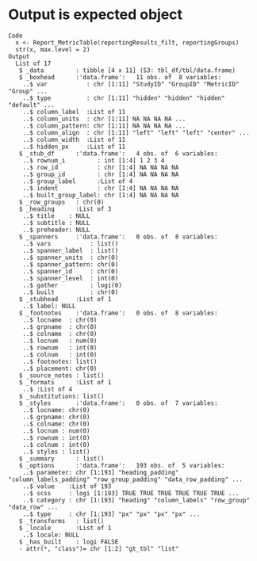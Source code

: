 # Output is expected object

    Code
      x <- Report_MetricTable(reportingResults_filt, reportingGroups)
      str(x, max.level = 2)
    Output
      List of 17
       $ _data         : tibble [4 x 11] (S3: tbl_df/tbl/data.frame)
       $ _boxhead      :'data.frame':	11 obs. of  8 variables:
        ..$ var           : chr [1:11] "StudyID" "GroupID" "MetricID" "Group" ...
        ..$ type          : chr [1:11] "hidden" "hidden" "hidden" "default" ...
        ..$ column_label  :List of 11
        ..$ column_units  : chr [1:11] NA NA NA NA ...
        ..$ column_pattern: chr [1:11] NA NA NA NA ...
        ..$ column_align  : chr [1:11] "left" "left" "left" "center" ...
        ..$ column_width  :List of 11
        ..$ hidden_px     :List of 11
       $ _stub_df      :'data.frame':	4 obs. of  6 variables:
        ..$ rownum_i         : int [1:4] 1 2 3 4
        ..$ row_id           : chr [1:4] NA NA NA NA
        ..$ group_id         : chr [1:4] NA NA NA NA
        ..$ group_label      :List of 4
        ..$ indent           : chr [1:4] NA NA NA NA
        ..$ built_group_label: chr [1:4] NA NA NA NA
       $ _row_groups   : chr(0) 
       $ _heading      :List of 3
        ..$ title    : NULL
        ..$ subtitle : NULL
        ..$ preheader: NULL
       $ _spanners     :'data.frame':	0 obs. of  8 variables:
        ..$ vars           : list()
        ..$ spanner_label  : list()
        ..$ spanner_units  : chr(0) 
        ..$ spanner_pattern: chr(0) 
        ..$ spanner_id     : chr(0) 
        ..$ spanner_level  : int(0) 
        ..$ gather         : logi(0) 
        ..$ built          : chr(0) 
       $ _stubhead     :List of 1
        ..$ label: NULL
       $ _footnotes    :'data.frame':	0 obs. of  8 variables:
        ..$ locname  : chr(0) 
        ..$ grpname  : chr(0) 
        ..$ colname  : chr(0) 
        ..$ locnum   : num(0) 
        ..$ rownum   : int(0) 
        ..$ colnum   : int(0) 
        ..$ footnotes: list()
        ..$ placement: chr(0) 
       $ _source_notes : list()
       $ _formats      :List of 1
        ..$ :List of 4
       $ _substitutions: list()
       $ _styles       :'data.frame':	0 obs. of  7 variables:
        ..$ locname: chr(0) 
        ..$ grpname: chr(0) 
        ..$ colname: chr(0) 
        ..$ locnum : num(0) 
        ..$ rownum : int(0) 
        ..$ colnum : int(0) 
        ..$ styles : list()
       $ _summary      : list()
       $ _options      :'data.frame':	193 obs. of  5 variables:
        ..$ parameter: chr [1:193] "heading_padding" "column_labels_padding" "row_group_padding" "data_row_padding" ...
        ..$ value    :List of 193
        ..$ scss     : logi [1:193] TRUE TRUE TRUE TRUE TRUE TRUE ...
        ..$ category : chr [1:193] "heading" "column_labels" "row_group" "data_row" ...
        ..$ type     : chr [1:193] "px" "px" "px" "px" ...
       $ _transforms   : list()
       $ _locale       :List of 1
        ..$ locale: NULL
       $ _has_built    : logi FALSE
       - attr(*, "class")= chr [1:2] "gt_tbl" "list"

